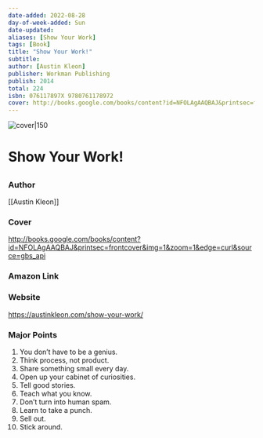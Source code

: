 ```yaml
---
date-added: 2022-08-28
day-of-week-added: Sun
date-updated: 
aliases: [Show Your Work]
tags: [Book]
title: "Show Your Work!"
subtitle: 
author: [Austin Kleon]
publisher: Workman Publishing
publish: 2014
total: 224
isbn: 076117897X 9780761178972
cover: http://books.google.com/books/content?id=NFOLAgAAQBAJ&printsec=frontcover&img=1&zoom=1&edge=curl&source=gbs_api
---
```


![cover|150](http://books.google.com/books/content?id=NFOLAgAAQBAJ&printsec=frontcover&img=1&zoom=1&edge=curl&source=gbs_api)
# Show Your Work!
## 

### Author
[[Austin Kleon]]

### Cover
http://books.google.com/books/content?id=NFOLAgAAQBAJ&printsec=frontcover&img=1&zoom=1&edge=curl&source=gbs_api

### Amazon Link


### Website
https://austinkleon.com/show-your-work/


### Major Points
1.  You don’t have to be a genius.
2.  Think process, not product.
3.  Share something small every day.
4.  Open up your cabinet of curiosities.
5.  Tell good stories.
6.  Teach what you know.
7.  Don’t turn into human spam.
8.  Learn to take a punch.
9.  Sell out.
10.  Stick around.